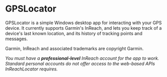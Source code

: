 # GPSLocator

GPSLocator is a simple Windows desktop app for interacting with your GPS device. It currently supports Garmin's InReach, and  lets you keep track of a device's last known location, and its history of tracking points and messages.

Garmin, InReach and associated trademarks are copyright Garmin.

*You must have a **professional-level** InReach account for the app to work. Standard personal accounts do not offer access to the web-based APIs InReachLocator requires.*
